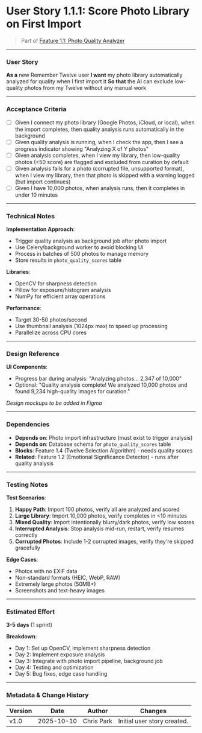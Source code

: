 # User Story 1.1.1: Score Photo Library on First Import

> Part of [Feature 1.1: Photo Quality Analyzer](../../Features/epic-1-ai-curation/feature-1.1-photo-quality-analyzer.md)

---

### User Story

**As a** new Remember Twelve user
**I want** my photo library automatically analyzed for quality when I first import it
**So that** the AI can exclude low-quality photos from my Twelve without any manual work

---

### Acceptance Criteria

- [ ] Given I connect my photo library (Google Photos, iCloud, or local), when the import completes, then quality analysis runs automatically in the background
- [ ] Given quality analysis is running, when I check the app, then I see a progress indicator showing "Analyzing X of Y photos"
- [ ] Given analysis completes, when I view my library, then low-quality photos (<50 score) are flagged and excluded from curation by default
- [ ] Given analysis fails for a photo (corrupted file, unsupported format), when I view my library, then that photo is skipped with a warning logged (but import continues)
- [ ] Given I have 10,000 photos, when analysis runs, then it completes in under 10 minutes

---

### Technical Notes

**Implementation Approach**:
- Trigger quality analysis as background job after photo import
- Use Celery/background worker to avoid blocking UI
- Process in batches of 500 photos to manage memory
- Store results in `photo_quality_scores` table

**Libraries**:
- OpenCV for sharpness detection
- Pillow for exposure/histogram analysis
- NumPy for efficient array operations

**Performance**:
- Target 30-50 photos/second
- Use thumbnail analysis (1024px max) to speed up processing
- Parallelize across CPU cores

---

### Design Reference

**UI Components**:
- Progress bar during analysis: "Analyzing photos... 2,347 of 10,000"
- Optional: "Quality analysis complete! We analyzed 10,000 photos and found 9,234 high-quality images for curation."

*Design mockups to be added in Figma*

---

### Dependencies

- **Depends on**: Photo import infrastructure (must exist to trigger analysis)
- **Depends on**: Database schema for `photo_quality_scores` table
- **Blocks**: Feature 1.4 (Twelve Selection Algorithm) - needs quality scores
- **Related**: Feature 1.2 (Emotional Significance Detector) - runs after quality analysis

---

### Testing Notes

**Test Scenarios**:

1. **Happy Path**: Import 100 photos, verify all are analyzed and scored
2. **Large Library**: Import 10,000 photos, verify completes in <10 minutes
3. **Mixed Quality**: Import intentionally blurry/dark photos, verify low scores
4. **Interrupted Analysis**: Stop analysis mid-run, restart, verify resumes correctly
5. **Corrupted Photos**: Include 1-2 corrupted images, verify they're skipped gracefully

**Edge Cases**:
- Photos with no EXIF data
- Non-standard formats (HEIC, WebP, RAW)
- Extremely large photos (50MB+)
- Screenshots and text-heavy images

---

### Estimated Effort

**3-5 days** (1 sprint)

**Breakdown**:
- Day 1: Set up OpenCV, implement sharpness detection
- Day 2: Implement exposure analysis
- Day 3: Integrate with photo import pipeline, background job
- Day 4: Testing and optimization
- Day 5: Bug fixes, edge case handling

---

### Metadata & Change History

| Version | Date       | Author     | Changes                     |
| ------- | ---------- | ---------- | --------------------------- |
| v1.0    | 2025-10-10 | Chris Park | Initial user story created. |
